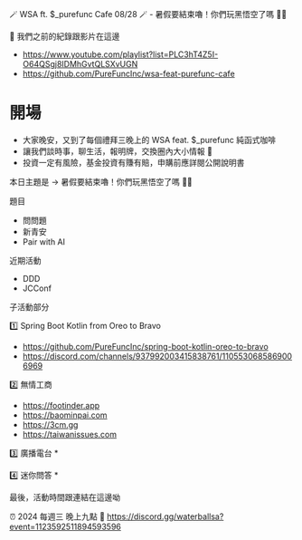 🪄 WSA ft. $_purefunc Cafe 08/28 🪄 - 暑假要結束嚕！你們玩黑悟空了嗎 👼🏿

:movie_camera: 我們之前的紀錄跟影片在這邊
* https://www.youtube.com/playlist?list=PLC3hT4Z5I-O64QSgj8IDMhGvtQLSXvUGN
* https://github.com/PureFuncInc/wsa-feat-purefunc-cafe

# 開場
* 大家晚安，又到了每個禮拜三晚上的 WSA feat. $_purefunc 純函式咖啡
* 讓我們談時事，聊生活，報明牌，交換圈內大小情報 🦻
* 投資一定有風險，基金投資有賺有賠，申購前應詳閱公開說明書

本日主題是 -> 暑假要結束嚕！你們玩黑悟空了嗎 👼🏿

題目
* 問問題
* 新青安
* Pair with AI

近期活動
* DDD
* JCConf

子活動部分

:one: Spring Boot Kotlin from Oreo to Bravo
* https://github.com/PureFuncInc/spring-boot-kotlin-oreo-to-bravo
* https://discord.com/channels/937992003415838761/1105530685869006969

:two: 無情工商
* https://footinder.app
* https://baominpai.com
* https://3cm.gg
* https://taiwanissues.com

:three: 廣播電台
* 

:four: 迷你問答
* 

最後，活動時間跟連結在這邊呦

:alarm_clock: 2024 每週三 晚上九點
:link: https://discord.gg/waterballsa?event=1123592511894593596

